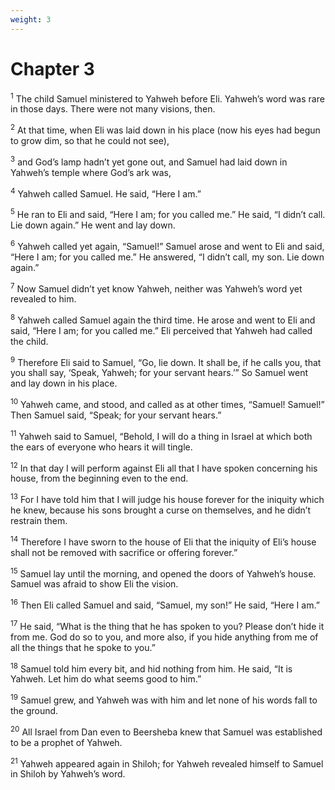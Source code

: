```yaml
---
weight: 3
---
```


# Chapter 3

<sup>1</sup> The child Samuel ministered to Yahweh before Eli. Yahweh’s word was rare in those days. There were not many visions, then. 

<sup>2</sup> At that time, when Eli was laid down in his place (now his eyes had begun to grow dim, so that he could not see), 

<sup>3</sup> and God’s lamp hadn’t yet gone out, and Samuel had laid down in Yahweh’s temple where God’s ark was, 

<sup>4</sup> Yahweh called Samuel. He said, “Here I am.” 

<sup>5</sup> He ran to Eli and said, “Here I am; for you called me.” He said, “I didn’t call. Lie down again.” He went and lay down. 

<sup>6</sup> Yahweh called yet again, “Samuel!” Samuel arose and went to Eli and said, “Here I am; for you called me.” He answered, “I didn’t call, my son. Lie down again.” 

<sup>7</sup> Now Samuel didn’t yet know Yahweh, neither was Yahweh’s word yet revealed to him. 

<sup>8</sup> Yahweh called Samuel again the third time. He arose and went to Eli and said, “Here I am; for you called me.” Eli perceived that Yahweh had called the child. 

<sup>9</sup> Therefore Eli said to Samuel, “Go, lie down. It shall be, if he calls you, that you shall say, ‘Speak, Yahweh; for your servant hears.’” So Samuel went and lay down in his place. 

<sup>10</sup> Yahweh came, and stood, and called as at other times, “Samuel! Samuel!” Then Samuel said, “Speak; for your servant hears.” 

<sup>11</sup> Yahweh said to Samuel, “Behold, I will do a thing in Israel at which both the ears of everyone who hears it will tingle. 

<sup>12</sup> In that day I will perform against Eli all that I have spoken concerning his house, from the beginning even to the end. 

<sup>13</sup> For I have told him that I will judge his house forever for the iniquity which he knew, because his sons brought a curse on themselves, and he didn’t restrain them. 

<sup>14</sup> Therefore I have sworn to the house of Eli that the iniquity of Eli’s house shall not be removed with sacrifice or offering forever.” 

<sup>15</sup> Samuel lay until the morning, and opened the doors of Yahweh’s house. Samuel was afraid to show Eli the vision. 

<sup>16</sup> Then Eli called Samuel and said, “Samuel, my son!” He said, “Here I am.” 

<sup>17</sup> He said, “What is the thing that he has spoken to you? Please don’t hide it from me. God do so to you, and more also, if you hide anything from me of all the things that he spoke to you.” 

<sup>18</sup> Samuel told him every bit, and hid nothing from him. He said, “It is Yahweh. Let him do what seems good to him.” 

<sup>19</sup> Samuel grew, and Yahweh was with him and let none of his words fall to the ground. 

<sup>20</sup> All Israel from Dan even to Beersheba knew that Samuel was established to be a prophet of Yahweh. 

<sup>21</sup> Yahweh appeared again in Shiloh; for Yahweh revealed himself to Samuel in Shiloh by Yahweh’s word. 



